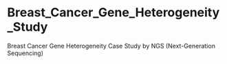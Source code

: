 # Breast_Cancer_Gene_Heterogeneity_Study
Breast Cancer Gene Heterogeneity Case Study by NGS (Next-Generation Sequencing)
